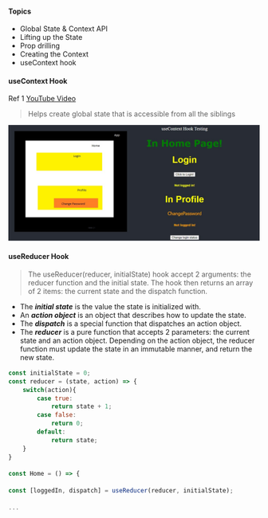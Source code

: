 #### Topics

* Global State & Context API
* Lifting up the State
* Prop drilling
* Creating the Context
* useContext hook


#### useContext Hook
Ref 1 [YouTube Video](https://www.youtube.com/watch?v=lnL6gRkQ5g8)

> Helps create global state that is accessible from all the siblings

![useContext Overview](./gitassets/example-overview.jpg "useContext Folder Organization and Output")

#### useReducer Hook
> The useReducer(reducer, initialState) hook accept 2 arguments: the reducer function and the initial state. The hook then returns an array of 2 items: the current state and the dispatch function.
- The ***initial state*** is the value the state is initialized with.
- An ***action object*** is an object that describes how to update the state.
- The ***dispatch*** is a special function that dispatches an action object.
- The ***reducer*** is a pure function that accepts 2 parameters: the current state and an action object. Depending on the action object, the reducer function must update the state in an immutable manner, and return the new state.

```js
const initialState = 0;
const reducer = (state, action) => {
    switch(action){
        case true:
            return state + 1;
        case false:
            return 0;
        default:
            return state;
    }
}

const Home = () => {

const [loggedIn, dispatch] = useReducer(reducer, initialState);

...

```
